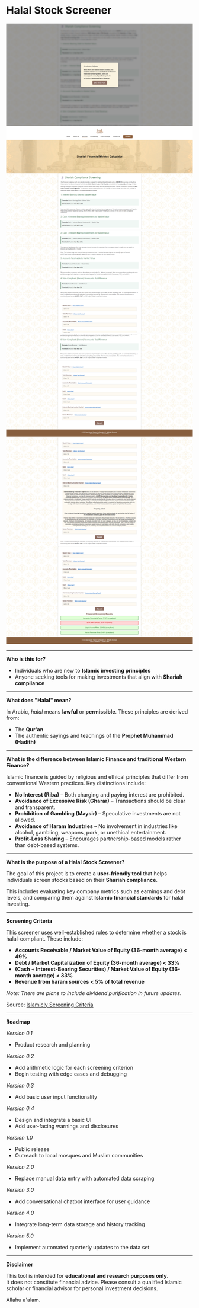 Halal Stock Screener  
====================

![PagePopUp](ReadMeImages/PagePopUp.png)
![PagePopUp](ReadMeImages/Home.png)
![PagePopUp](ReadMeImages/MiddlePage.png)
![PagePopUp](ReadMeImages/BottomPage.png)
![PagePopUp](ReadMeImages/ExampleOfWhatIs.png)
![PagePopUp](ReadMeImages/ExampleCompanyEntry.png)

---

**Who is this for?**

- Individuals who are new to **Islamic investing principles**  
- Anyone seeking tools for making investments that align with **Shariah compliance**

---

**What does "Halal" mean?**

In Arabic, *halal* means **lawful** or **permissible**. These principles are derived from:

- The **Qur'an**
- The authentic sayings and teachings of the **Prophet Muhammad (Hadith)**

---

**What is the difference between Islamic Finance and traditional Western Finance?**

Islamic finance is guided by religious and ethical principles that differ from conventional Western practices. Key distinctions include:

- **No Interest (Riba)** – Both charging and paying interest are prohibited.
- **Avoidance of Excessive Risk (Gharar)** – Transactions should be clear and transparent.
- **Prohibition of Gambling (Maysir)** – Speculative investments are not allowed.
- **Avoidance of Haram Industries** – No involvement in industries like alcohol, gambling, weapons, pork, or unethical entertainment.
- **Profit-Loss Sharing** – Encourages partnership-based models rather than debt-based systems.

---

**What is the purpose of a Halal Stock Screener?**

The goal of this project is to create a **user-friendly tool** that helps individuals screen stocks based on their **Shariah compliance**.

This includes evaluating key company metrics such as earnings and debt levels, and comparing them against **Islamic financial standards** for halal investing.

---

**Screening Criteria**

This screener uses well-established rules to determine whether a stock is halal-compliant. These include:

- **Accounts Receivable / Market Value of Equity (36-month average) < 49%**
- **Debt / Market Capitalization of Equity (36-month average) < 33%**
- **(Cash + Interest-Bearing Securities) / Market Value of Equity (36-month average) < 33%**
- **Revenue from haram sources < 5% of total revenue**

*Note: There are plans to include dividend purification in future updates.*

Source: [Islamicly Screening Criteria](https://islamicly.com/screening-criteria.htm)

---

**Roadmap**

*Version 0.1*  
- Product research and planning

*Version 0.2*  
- Add arithmetic logic for each screening criterion  
- Begin testing with edge cases and debugging

*Version 0.3*  
- Add basic user input functionality  

*Version 0.4*  
- Design and integrate a basic UI  
- Add user-facing warnings and disclosures  

*Version 1.0*  
- Public release  
- Outreach to local mosques and Muslim communities  

*Version 2.0*  
- Replace manual data entry with automated data scraping  

*Version 3.0*  
- Add conversational chatbot interface for user guidance  

*Version 4.0*  
- Integrate long-term data storage and history tracking  

*Version 5.0*  
- Implement automated quarterly updates to the data set  

---

**Disclaimer**

This tool is intended for **educational and research purposes only**.  
It does not constitute financial advice. Please consult a qualified Islamic scholar or financial advisor for personal investment decisions.

Allahu a'alam.

